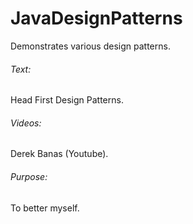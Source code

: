 # JavaDesignPatterns
Demonstrates various design patterns.
<H6> Text: </H6>  Head First Design Patterns.  
<H6> Videos: </H6> Derek Banas (Youtube).  
<H6> Purpose: </H6> To better myself.  
